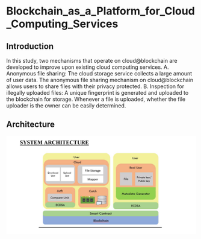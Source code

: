 # Blockchain_as_a_Platform_for_Cloud_Computing_Services

## Introduction

In this study, two mechanisms that operate on cloud@blockchain are developed to improve upon existing cloud computing services.
A. Anonymous file sharing: The cloud storage service collects a large amount of user data. The anonymous file sharing mechanism on cloud@blockchain allows users to share files with their privacy protected.
B. Inspection for illegally uploaded files: A unique fingerprint is generated and uploaded to the blockchain for storage. Whenever a file is uploaded, whether the file uploader is the owner can be easily determined. 


## Architecture 
<img src="System Architecture.png">

